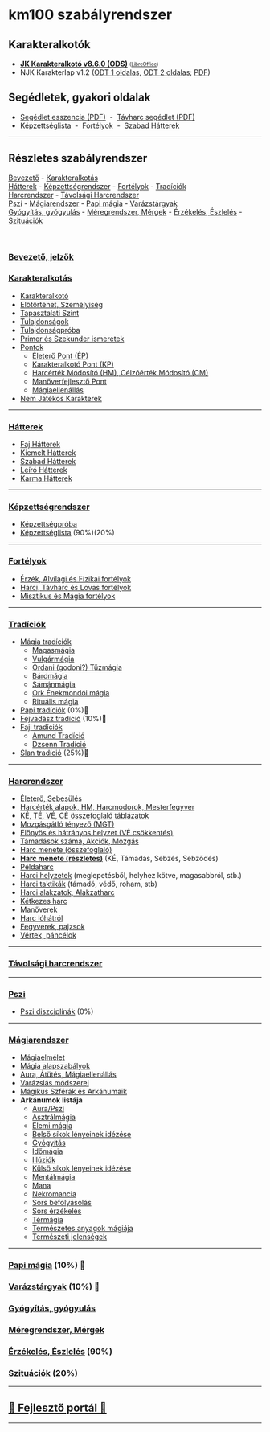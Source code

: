 # km100 szabályrendszer

## Karakteralkotók

- **[JK Karakteralkotó v8.6.0 (ODS)](https://github.com/kaktusztea/km100/raw/master/segedlet/karakteralkoto_v8.6.0.ods?raw=true)** <!-- markdown-link-check-disable --> <sub><sup>([LibreOffice](https://www.libreoffice.org/download/download/))</sup></sub> <!-- markdown-link-check-enable -->
- NJK Karakterlap v1.2 ([ODT 1 oldalas](https://github.com/kaktusztea/km100/raw/master/segedlet/km100_NJK_karlap_v1.2.odt?raw=true), [ODT 2 oldalas](https://github.com/kaktusztea/km100/raw/master/segedlet/km100_NJK_karlap_v1.2_ketoldalas.odt); [PDF](https://github.com/kaktusztea/km100/raw/master/segedlet/km100_NJK_karlap_v1.2.pdf?raw=true))

## Segédletek, gyakori oldalak

- [Segédlet esszencia (PDF)](https://github.com/kaktusztea/km100/raw/master/segedlet/km100_segedlet_ingame.pdf?raw=true)&nbsp;&nbsp;-&nbsp;&nbsp;[Távharc segédlet (PDF)](https://github.com/kaktusztea/km100/raw/master/segedlet/km100_segedlet_tavharc.pdf?raw=true)
- [Képzettséglista](032_kepzettseglista.md) &nbsp;-&nbsp; [Fortélyok](040_fortelyok.md) &nbsp;-&nbsp; [Szabad Hátterek](023_szabad_hatterek.md)

---
## Részletes szabályrendszer

[Bevezető](#bevezet%C5%91-jelz%C5%91k) - [Karakteralkotás](#karakteralkot%C3%A1s)\
[Hátterek](#h%C3%A1tterek)  - [Képzettségrendszer](#k%C3%A9pzetts%C3%A9grendszer) - [Fortélyok](#fort%C3%A9lyok) - [Tradíciók](#fort%C3%A9lyok)\
[Harcrendszer](#harcrendszer) - [Távolsági Harcrendszer](#t%C3%A1vols%C3%A1gi-harcrendszer)\
[Pszí](#pszi) - [Mágiarendszer](#m%C3%A1giarendszer) - [Papi mágia](#papi-m%C3%A1gia-10-) - [Varázstárgyak](#var%C3%A1zst%C3%A1rgyak--10-)\
[Gyógyítás, gyógyulás](#gy%C3%B3gy%C3%ADt%C3%A1s-gy%C3%B3gyul%C3%A1s) - [Méregrendszer, Mérgek](#m%C3%A9regrendszer-m%C3%A9rgek) - [Érzékelés, Észlelés](#%C3%A9rz%C3%A9kel%C3%A9s-%C3%A9szlel%C3%A9s-90) - [Szituációk](#szitu%C3%A1ci%C3%B3k-20)

<br />

### [Bevezető, jelzők](000_bevezeto.md)

### [Karakteralkotás](010_karakteralkotas.md)

- [Karakteralkotó](011_karakteralkoto.md)
- [Előtörténet, Személyiség](012_elotortenet_szemelyiseg.md)
- [Tapasztalati Szint](013_tsz_szintlepes.md)
- [Tulajdonságok](014_tulajdonsagok.md)
- [Tulajdonságpróba](015_tulajdonsagproba.md)
- [Primer és Szekunder ismeretek](016_primer_szekunder_ismeretek.md)
- [Pontok](017_00_pontok.md)
  - [Életerő Pont (ÉP)](017_01_ep.md)
  - [Karakteralkotó Pont (KP)](017_02_kp.md)
  - [Harcérték Módosító (HM), Célzóérték Módosító (CM)](017_03_hm_cm.md)
  - [Manőverfejlesztő Pont](017_04_mfp.md)
  - [Mágiaellenállás](017_05_magiaellenallas.md)
- [Nem Játékos Karakterek](018_njk.md)

---
### [Hátterek](020_hattererek.md)

  - [Faj Hátterek](021_faj_hatterek.md)
  - [Kiemelt Hátterek](022_kiemelt_hatterek.md)
  - [Szabad Hátterek](023_szabad_hatterek.md)
  - [Leíró Hátterek](024_leiro_hatterek.md)
  - [Karma Hátterek](025_karma_hatterek.md)

---
### [Képzettségrendszer](030_kepzettsegrendszer.md)

- [Képzettségpróba](031_kepzettsegproba.md)
- [Képzettséglista](032_kepzettseglista.md) (90%)(20%)

---
### [Fortélyok](040_fortelyok.md)

  - [Érzék, Alvilági és Fizikai fortélyok](041_altalanos_fortelyok.md)
  - [Harci, Távharc és Lovas fortélyok](042_harci_fortelyok.md)
  - [Misztikus és Mágia fortélyok](043_misztikus_magia_fortelyok.md)

---
### [Tradíciók](050_tradiciok.md)
- [Mágia tradíciók](051_00_magia_tradiciok.md)
  -  [Magasmágia](051_01_magasmagia.md)
  - [Vulgármágia](051_02_vulgarmagia.md)
  - [Ordani (godoni?) Tűzmágia](051_03_ordani_tuzmagia.md)
  - [Bárdmágia](051_04_bardmagia.md)
  - [Sámánmágia](051_05_samanmagia.md)
  - [Ork Énekmondói mágia](051_06_ork_enekmondoi_magia.md)
  - [Rituális mágia](051_07_ritualis_magia.md)
- [Papi tradíciók](052_00_papi_tradiciok.md) (0%)🚧
- [Fejvadász tradíció](053_fejvadasz_tradicio.md) (10%)🚧
- [Faji tradíciók](054_00_faji_tradiciok.md)
   - [Amund Tradíció](054_02_amund_tradicio.md)
   - [Dzsenn Tradíció](054_01_dzsenn_tradicio.md)
- [Slan tradíció](055_slan_tradicio.md) (25%)🚧

---
### [Harcrendszer](060_00_harcrendszer.md)

- [Életerő, Sebesülés](060_01_eletero.md)
- [Harcérték alapok, HM, Harcmodorok, Mesterfegyver](060_02_harcertekek_elemei.md)
- [KÉ, TÉ, VÉ, CÉ összefoglaló táblázatok](060_03_ke_te_ve_ce.md)
- [Mozgásgátló tényező (MGT)](060_04_mgt.md)
- [Előnyös és hátrányos helyzet (VÉ csökkentés)](060_05_elonyos_hatranyos_helyzet.md)
- [Támadások száma, Akciók, Mozgás](060_06_tamadasok_szama__akcio__mozgas.md)
- [Harc menete (összefoglaló)](060_07_harc_menete_osszefoglalas.md)
- **[Harc menete (részletes)](060_08_harc_menete_reszletes.md)** (KÉ, Támadás, Sebzés, Sebződés)
- [Példaharc](060_09_peldaharc.md)
- [Harci helyzetek](060_10_harci_helyzetek.md) (meglepetésből, helyhez kötve, magasabbról, stb.)
- [Harci taktikák](060_11_harci_taktikak.md) (támadó, védő, roham, stb)
- [Harci alakzatok, Alakzatharc](060_12_harci_alakzatok.md)
- [Kétkezes harc](060_13_ketkezes_harc.md)
- [Manőverek](060_14_manoverek.md)
- [Harc lóhátról](060_15_harc_lohartol.md)
- [Fegyverek, pajzsok](060_16_fegyverek.md)
- [Vértek, páncélok](060_17_vertek_pancelok.md)

---
### [Távolsági harcrendszer](070_tavolsagi_harc.md)

---
### [Pszi](080_pszi.md)
- [Pszi diszciplínák](081_pszi_diszciplinak.md) (0%)

---
### [Mágiarendszer](090_magiarendszer.md)
- [Mágiaelmélet](091_magiaelmelet.md)
- [Mágia alapszabályok](092_magia_alapszabalyok.md)
- [Aura, Átütés, Mágiaellenállás](094_aura_atutes_magiaellenallas.md)
- [Varázslás módszerei](095_varazslas_modszerei.md)
- [Mágikus Szférák és Arkánumaik](096_magikus_szferak_arkanumok.md)
- **Arkánumok listája**
  - [Aura/Pszí](magia.arkanumok/aura_pszi.md)
  - [Asztrálmágia](magia.arkanumok/asztralmagia.md)
  - [Elemi mágia](magia.arkanumok/elemi_magia.md)
  - [Belső síkok lényeinek idézése](magia.arkanumok/idezes.belso.sikok.md)
  - [Gyógyítás](magia.arkanumok/gyogyitas.md)
  - [Időmágia](magia.arkanumok/idomagia.md)
  - [Illúziók](magia.arkanumok/illuziok.md)
  - [Külső síkok lényeinek idézése](magia.arkanumok/idezes.kulso.sikok.md)
  - [Mentálmágia](magia.arkanumok/mentalmagia.md)
  - [Mana](magia.arkanumok/mana.md)
  - [Nekromancia](magia.arkanumok/nekromancia.md)
  - [Sors befolyásolás](magia.arkanumok/sors.befolyasolas.md)
  - [Sors érzékelés](magia.arkanumok/sors.erzekeles.md)
  - [Térmágia](magia.arkanumok/termagia.md)
  - [Természetes anyagok mágiája](magia.arkanumok/termeszetes.anyagok.magiaja.md)
  - [Természeti jelenségek](magia.arkanumok/termeszeti.jelensegek.md)

---
### [Papi mágia](100_papimagia.md) (10%) 🚧

### [Varázstárgyak](110_varazstargyak.md)  (10%) 🚧

### [Gyógyítás, gyógyulás](120_gyogyitas_gyogyulas.md)

### [Méregrendszer, Mérgek](130_meregrendszer.md)

### [Érzékelés, Észlelés](140_erzekeles_eszleles.md) (90%)

### [Szituációk](150_szituaciok.md) (20%)

---
## [🚧 Fejlesztő portál 🚧](https://github.com/kaktusztea/km100/wiki)

---
